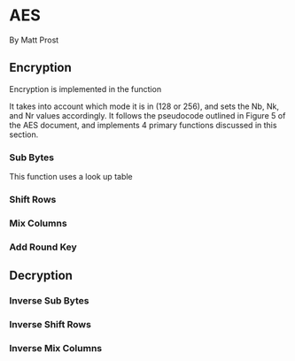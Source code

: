 # AES
By Matt Prost

## Encryption
Encryption is implemented in the function

It takes into account which mode it is in (128 or 256), and sets the Nb, Nk, and Nr values accordingly.
It follows the pseudocode outlined in Figure 5 of the AES document, and implements 4 primary functions discussed in this section.
### Sub Bytes

This function uses a look up table 
### Shift Rows
### Mix Columns
### Add Round Key

## Decryption
### Inverse Sub Bytes
### Inverse Shift Rows
### Inverse Mix Columns
